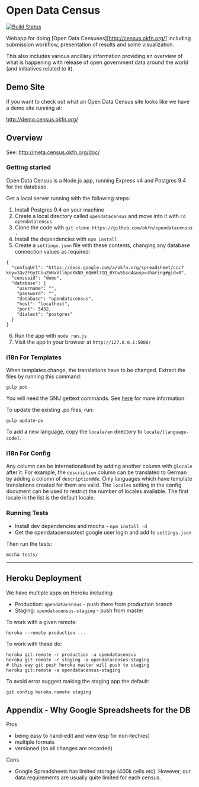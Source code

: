 # Open Data Census

[![Build Status](https://travis-ci.org/okfn/opendatacensus.png?branch=master)](https://travis-ci.org/okfn/opendatacensus)

Webapp for doing [Open Data Censuses][http://census.okfn.org/] including submission workflow,
presentation of results and some visualization.

This also includes various ancillary information providing an overview of what
is happening with release of open government data around the world (and
initiatives related to it).

## Demo Site

If you want to check out what an Open Data Census site looks like we have a
demo site running at:

<http://demo.census.okfn.org/>

## Overview

See: <http://meta.census.okfn.org/doc/>

### Getting started

Open Data Census is a Node.js app, running Express v4 and Postgres 9.4 for the database.

Get a local server running with the following steps:

1. Install Postgres 9.4 on your machine
2. Create a local directory called `opendatacensus` and move into it with `cd opendatacensus`
3. Clone the code with `git clone https://github.com/okfn/opendatacensus .`
4. Install the dependencies with `npm install`
5. Create a `settings.json` file with these contents, changing any database connection values as required:

```
{
  "configUrl": "https://docs.google.com/a/okfn.org/spreadsheet/ccc?key=1QvZFGyICiuZmRxVll6peXkND_6QmHl7IQ_BYCw5Sso4&usp=sharing#gid=0",
  "censusid": "demo",
  "database": {
    "username": "",
    "password": "",
    "database": "opendatacensus",
    "host": "localhost",
    "port": 5432,
    "dialect": "postgres"
  }
}
```

6. Run the app with `node run.js`
7. Visit the app in your browser at `http://127.0.0.1:5000/`


### i18n For Templates

When templates change, the translations have to be changed. Extract the files by running this command:

    gulp pot

You will need the GNU gettext commands. See [here](https://github.com/mozilla/i18n-abide/blob/master/docs/GETTEXT.md) for more information.

To update the existing .po files, run:

    gulp update-po

To add a new language, copy the `locale/en` directory to `locale/[language-code]`.

### i18n For Config

Any column can be internationalised by adding another column with `@locale` after it. For example, the `description` column can be translated to German by adding a column of `description@de`. Only languages which have template translations created for them are valid. The `locales` setting in the config document can be used to restrict the number of locales available. The first locale in the list is the default locale.

### Running Tests

* Install dev dependencies and mocha - `npm install -d`
* Get the opendatacensustest google user login and add to `settings.json`

Then run the tests:

    mocha tests/

------

## Heroku Deployment

We have multiple apps on Heroku including:

* Production: `opendatacensus` - push there from production branch
* Staging: `opendatacensus-staging` - push from master

To work with a given remote:

    heroku --remote production ...

To work with these do:

    heroku git:remote -r production -a opendatacensus
    heroku git:remote -r staging -a opendatacensus-staging
    # this way git push heroku master will push to staging
    heroku git:remote -a opendatacensus-staging

To avoid error suggest making the staging app the default:

    git config heroku.remote staging

## Appendix - Why Google Spreadsheets for the DB

Pros

* being easy to hand-edit and view (esp for non-techies)
* multiple formats
* versioned (so all changes are recorded)

Cons

* Google Spreadsheets has limited storage (400k cells etc). However, our data
  requirements are usually quite limited for each census.
